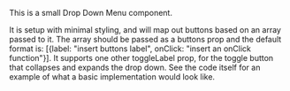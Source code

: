 This is a small Drop Down Menu component. 

It is setup with minimal styling, and will map out buttons based on an array passed to it. The array should be passed as a buttons prop and the default format is: [{label: "insert buttons label", onClick: "insert an onClick function"}].
It supports one other toggleLabel prop, for the toggle button that collapses and expands the drop down. See the code itself for an example of what a basic implementation would look like. 

